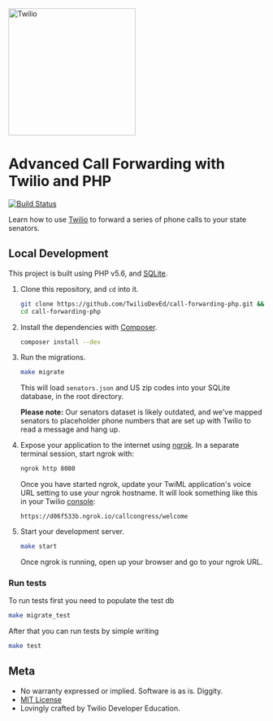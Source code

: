 <a href="https://www.twilio.com">
  <img src="https://static0.twilio.com/marketing/bundles/marketing/img/logos/wordmark-red.svg" alt="Twilio" width="250" />
</a>

# Advanced Call Forwarding with Twilio and PHP

[![Build Status](https://travis-ci.org/TwilioDevEd/call-forwarding-php.svg?branch=master)](https://travis-ci.org/TwilioDevEd/call-forwarding-php)

Learn how to use
[Twilio](https://www.twilio.com/docs/tutorials/walkthrough/call-forwarding-php)
to forward a series of phone calls to your state senators.

## Local Development
This project is built using PHP v5.6, and [SQLite](https://sqlite.org/index.html).

1. Clone this repository, and `cd` into it.

   ```bash
   git clone https://github.com/TwilioDevEd/call-forwarding-php.git && \
   cd call-forwarding-php
   ```

1. Install the dependencies with [Composer](https://getcomposer.org/).

   ```bash
   composer install --dev
   ```

1. Run the migrations.

   ```bash
   make migrate
   ```

   This will load `senators.json` and US zip codes into your SQLite database,
   in the root directory.

   **Please note:** Our senators dataset is likely outdated, and we've mapped
   senators to placeholder phone numbers that are set up with Twilio to read
   a message and hang up.

1. Expose your application to the internet using
   [ngrok](https://www.twilio.com/blog/2015/09/6-awesome-reasons-to-use-ngrok-when-testing-webhooks.html).
   In a separate terminal session, start ngrok with:

   ```bash
   ngrok http 8080
   ```

   Once you have started ngrok, update your TwiML application's voice URL
   setting to use your ngrok hostname. It will look something like this in
   your Twilio [console](https://www.twilio.com/console/phone-numbers/):

   ```
   https://d06f533b.ngrok.io/callcongress/welcome
   ```

1. Start your development server.

   ```bash
   make start
   ```

   Once ngrok is running, open up your browser and go to your ngrok URL.

### Run tests

To run tests first you need to populate the test db

 ```bash
make migrate_test
```

After that you can run tests by simple writing

```bash
make test
```

## Meta

* No warranty expressed or implied. Software is as is. Diggity.
* [MIT License](http://www.opensource.org/licenses/mit-license.html)
* Lovingly crafted by Twilio Developer Education.

